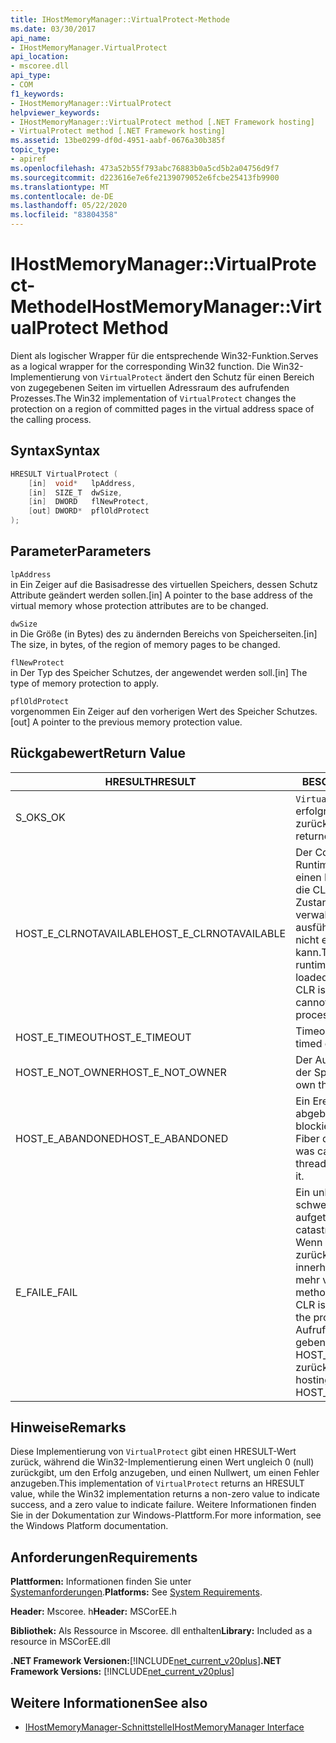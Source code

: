 ```yaml
---
title: IHostMemoryManager::VirtualProtect-Methode
ms.date: 03/30/2017
api_name:
- IHostMemoryManager.VirtualProtect
api_location:
- mscoree.dll
api_type:
- COM
f1_keywords:
- IHostMemoryManager::VirtualProtect
helpviewer_keywords:
- IHostMemoryManager::VirtualProtect method [.NET Framework hosting]
- VirtualProtect method [.NET Framework hosting]
ms.assetid: 13be0299-df0d-4951-aabf-0676a30b385f
topic_type:
- apiref
ms.openlocfilehash: 473a52b55f793abc76883b0a5cd5b2a04756d9f7
ms.sourcegitcommit: d223616e7e6fe2139079052e6fcbe25413fb9900
ms.translationtype: MT
ms.contentlocale: de-DE
ms.lasthandoff: 05/22/2020
ms.locfileid: "83804358"
---
```

# <a name="ihostmemorymanagervirtualprotect-method"></a><span data-ttu-id="48fcb-102">IHostMemoryManager::VirtualProtect-Methode</span><span class="sxs-lookup"><span data-stu-id="48fcb-102">IHostMemoryManager::VirtualProtect Method</span></span>
<span data-ttu-id="48fcb-103">Dient als logischer Wrapper für die entsprechende Win32-Funktion.</span><span class="sxs-lookup"><span data-stu-id="48fcb-103">Serves as a logical wrapper for the corresponding Win32 function.</span></span> <span data-ttu-id="48fcb-104">Die Win32-Implementierung von `VirtualProtect` ändert den Schutz für einen Bereich von zugegebenen Seiten im virtuellen Adressraum des aufrufenden Prozesses.</span><span class="sxs-lookup"><span data-stu-id="48fcb-104">The Win32 implementation of `VirtualProtect` changes the protection on a region of committed pages in the virtual address space of the calling process.</span></span>  
  
## <a name="syntax"></a><span data-ttu-id="48fcb-105">Syntax</span><span class="sxs-lookup"><span data-stu-id="48fcb-105">Syntax</span></span>  
  
```cpp  
HRESULT VirtualProtect (  
    [in]  void*   lpAddress,  
    [in]  SIZE_T  dwSize,  
    [in]  DWORD   flNewProtect,  
    [out] DWORD*  pflOldProtect  
);  
```  
  
## <a name="parameters"></a><span data-ttu-id="48fcb-106">Parameter</span><span class="sxs-lookup"><span data-stu-id="48fcb-106">Parameters</span></span>  
 `lpAddress`  
 <span data-ttu-id="48fcb-107">in Ein Zeiger auf die Basisadresse des virtuellen Speichers, dessen Schutz Attribute geändert werden sollen.</span><span class="sxs-lookup"><span data-stu-id="48fcb-107">[in] A pointer to the base address of the virtual memory whose protection attributes are to be changed.</span></span>  
  
 `dwSize`  
 <span data-ttu-id="48fcb-108">in Die Größe (in Bytes) des zu ändernden Bereichs von Speicherseiten.</span><span class="sxs-lookup"><span data-stu-id="48fcb-108">[in] The size, in bytes, of the region of memory pages to be changed.</span></span>  
  
 `flNewProtect`  
 <span data-ttu-id="48fcb-109">in Der Typ des Speicher Schutzes, der angewendet werden soll.</span><span class="sxs-lookup"><span data-stu-id="48fcb-109">[in] The type of memory protection to apply.</span></span>  
  
 `pflOldProtect`  
 <span data-ttu-id="48fcb-110">vorgenommen Ein Zeiger auf den vorherigen Wert des Speicher Schutzes.</span><span class="sxs-lookup"><span data-stu-id="48fcb-110">[out] A pointer to the previous memory protection value.</span></span>  
  
## <a name="return-value"></a><span data-ttu-id="48fcb-111">Rückgabewert</span><span class="sxs-lookup"><span data-stu-id="48fcb-111">Return Value</span></span>  
  
|<span data-ttu-id="48fcb-112">HRESULT</span><span class="sxs-lookup"><span data-stu-id="48fcb-112">HRESULT</span></span>|<span data-ttu-id="48fcb-113">BESCHREIBUNG</span><span class="sxs-lookup"><span data-stu-id="48fcb-113">Description</span></span>|  
|-------------|-----------------|  
|<span data-ttu-id="48fcb-114">S_OK</span><span class="sxs-lookup"><span data-stu-id="48fcb-114">S_OK</span></span>|<span data-ttu-id="48fcb-115">`VirtualProtect`wurde erfolgreich zurückgegeben.</span><span class="sxs-lookup"><span data-stu-id="48fcb-115">`VirtualProtect` returned successfully.</span></span>|  
|<span data-ttu-id="48fcb-116">HOST_E_CLRNOTAVAILABLE</span><span class="sxs-lookup"><span data-stu-id="48fcb-116">HOST_E_CLRNOTAVAILABLE</span></span>|<span data-ttu-id="48fcb-117">Der Common Language Runtime (CLR) wurde nicht in einen Prozess geladen, oder die CLR befindet sich in einem Zustand, in dem Sie verwalteten Code nicht ausführen oder den-Befehl nicht erfolgreich verarbeiten kann.</span><span class="sxs-lookup"><span data-stu-id="48fcb-117">The common language runtime (CLR) has not been loaded into a process, or the CLR is in a state in which it cannot run managed code or process the call successfully.</span></span>|  
|<span data-ttu-id="48fcb-118">HOST_E_TIMEOUT</span><span class="sxs-lookup"><span data-stu-id="48fcb-118">HOST_E_TIMEOUT</span></span>|<span data-ttu-id="48fcb-119">Timeout des Aufrufes.</span><span class="sxs-lookup"><span data-stu-id="48fcb-119">The call timed out.</span></span>|  
|<span data-ttu-id="48fcb-120">HOST_E_NOT_OWNER</span><span class="sxs-lookup"><span data-stu-id="48fcb-120">HOST_E_NOT_OWNER</span></span>|<span data-ttu-id="48fcb-121">Der Aufrufer ist nicht Besitzer der Sperre.</span><span class="sxs-lookup"><span data-stu-id="48fcb-121">The caller does not own the lock.</span></span>|  
|<span data-ttu-id="48fcb-122">HOST_E_ABANDONED</span><span class="sxs-lookup"><span data-stu-id="48fcb-122">HOST_E_ABANDONED</span></span>|<span data-ttu-id="48fcb-123">Ein Ereignis wurde abgebrochen, während ein blockierter Thread oder eine Fiber darauf wartete.</span><span class="sxs-lookup"><span data-stu-id="48fcb-123">An event was canceled while a blocked thread or fiber was waiting on it.</span></span>|  
|<span data-ttu-id="48fcb-124">E_FAIL</span><span class="sxs-lookup"><span data-stu-id="48fcb-124">E_FAIL</span></span>|<span data-ttu-id="48fcb-125">Ein unbekannter schwerwiegender Fehler ist aufgetreten.</span><span class="sxs-lookup"><span data-stu-id="48fcb-125">An unknown catastrophic failure occurred.</span></span> <span data-ttu-id="48fcb-126">Wenn eine Methode E_FAIL zurückgibt, ist die CLR innerhalb des Prozesses nicht mehr verwendbar.</span><span class="sxs-lookup"><span data-stu-id="48fcb-126">When a method returns E_FAIL, the CLR is no longer usable within the process.</span></span> <span data-ttu-id="48fcb-127">Nachfolgende Aufrufe von Hostingmethoden geben HOST_E_CLRNOTAVAILABLE zurück.</span><span class="sxs-lookup"><span data-stu-id="48fcb-127">Subsequent calls to hosting methods return HOST_E_CLRNOTAVAILABLE.</span></span>|  
  
## <a name="remarks"></a><span data-ttu-id="48fcb-128">Hinweise</span><span class="sxs-lookup"><span data-stu-id="48fcb-128">Remarks</span></span>  
 <span data-ttu-id="48fcb-129">Diese Implementierung von `VirtualProtect` gibt einen HRESULT-Wert zurück, während die Win32-Implementierung einen Wert ungleich 0 (null) zurückgibt, um den Erfolg anzugeben, und einen Nullwert, um einen Fehler anzugeben.</span><span class="sxs-lookup"><span data-stu-id="48fcb-129">This implementation of `VirtualProtect` returns an HRESULT value, while the Win32 implementation returns a non-zero value to indicate success, and a zero value to indicate failure.</span></span> <span data-ttu-id="48fcb-130">Weitere Informationen finden Sie in der Dokumentation zur Windows-Plattform.</span><span class="sxs-lookup"><span data-stu-id="48fcb-130">For more information, see the Windows Platform documentation.</span></span>  
  
## <a name="requirements"></a><span data-ttu-id="48fcb-131">Anforderungen</span><span class="sxs-lookup"><span data-stu-id="48fcb-131">Requirements</span></span>  
 <span data-ttu-id="48fcb-132">**Plattformen:** Informationen finden Sie unter [Systemanforderungen](../../get-started/system-requirements.md).</span><span class="sxs-lookup"><span data-stu-id="48fcb-132">**Platforms:** See [System Requirements](../../get-started/system-requirements.md).</span></span>  
  
 <span data-ttu-id="48fcb-133">**Header:** Mscoree. h</span><span class="sxs-lookup"><span data-stu-id="48fcb-133">**Header:** MSCorEE.h</span></span>  
  
 <span data-ttu-id="48fcb-134">**Bibliothek:** Als Ressource in Mscoree. dll enthalten</span><span class="sxs-lookup"><span data-stu-id="48fcb-134">**Library:** Included as a resource in MSCorEE.dll</span></span>  
  
 <span data-ttu-id="48fcb-135">**.NET Framework Versionen:**[!INCLUDE[net_current_v20plus](../../../../includes/net-current-v20plus-md.md)]</span><span class="sxs-lookup"><span data-stu-id="48fcb-135">**.NET Framework Versions:** [!INCLUDE[net_current_v20plus](../../../../includes/net-current-v20plus-md.md)]</span></span>  
  
## <a name="see-also"></a><span data-ttu-id="48fcb-136">Weitere Informationen</span><span class="sxs-lookup"><span data-stu-id="48fcb-136">See also</span></span>

- [<span data-ttu-id="48fcb-137">IHostMemoryManager-Schnittstelle</span><span class="sxs-lookup"><span data-stu-id="48fcb-137">IHostMemoryManager Interface</span></span>](ihostmemorymanager-interface.md)
